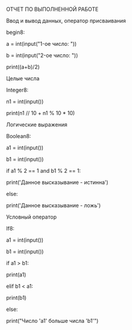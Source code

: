 ОТЧЕТ ПО ВЫПОЛНЕННОЙ РАБОТЕ

Ввод и вывод данных, оператор присваивания

begin8:

a = int(input("1-ое число: "))

b = int(input("2-ое число: "))

print((a+b)/2)

Целые числа

Integer8:

n1 = int(input())

print(n1 // 10 + n1 % 10 * 10)

Логические выражения

Boolean8:

a1 = int(input())

b1 = int(input())

if a1 % 2 == 1 and b1 % 2 == 1:

   print('Данное высказывание - истинна')

else:

   print('Данное высказывание - ложь')
   
Условный оператор

If8:

a1 = int(input())

b1 = int(input())

if a1 > b1:

   print(a1)

elif b1 < a1:

   print(b1)

else:

   print("Число 'a1' больше числа 'b1'")
   
   
   
   
